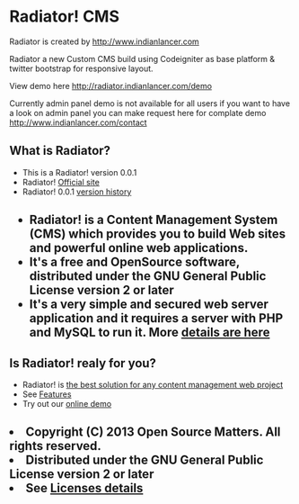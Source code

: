 Radiator! CMS
========

Radiator is created by http://www.indianlancer.com

Radiator a new Custom CMS build using Codeigniter as base platform &amp; twitter bootstrap for responsive layout.

View demo here http://radiator.indianlancer.com/demo

Currently admin panel demo is not available for all users if you want to have a look on admin panel you can make request
here for complate demo http://www.indianlancer.com/contact

<h2>
<a href="#what-is-radiator" class="anchor" name="what-is-radiator">
<span class="octicon octicon-link">
</span>
</a>What is Radiator?</h2>

<ul>
<li>This is a Radiator! version 0.0.1</li>
<li>Radiator! <a href="http://radiator.indianlancer.com">Official site</a>
</li>
<li>Radiator! 0.0.1 <a href="http://radiator.indianlancer.com/docs/Radiator_0.0.1_version_history">version history</a>
</li>
</ul><h2>


<ul>
<li>Radiator! is a <strong>Content Management System</strong> (CMS) which provides you to build Web sites and powerful online web applications.</li>
<li>It's a <strong>free and OpenSource software</strong>, distributed under the GNU General Public License version 2 or later</li>
<li>It's a very simple and secured web server application and it requires a server with PHP and MySQL to run it.
More <a href="http://radiator.indianlancer.com/about">details are here</a>
</li>
</ul><h2>

<a href="#is-radiator-realy-for-you" class="anchor" name="is-radiator-realy-for-you">
<span class="octicon octicon-link"></span></a>Is Radiator! realy for you?</h2>

<ul>
<li>Radiator! is <a href="http://radiator.indialancer.com/docs/Radiator_Is_it_realy_for_me%3F">the best solution for any content management web project</a>
</li>
<li>See <a href="http://radiator.indianlancer.com/core-features">Features</a>
</li>
<li>Try out our <a href="http://radiator.indianlancer.com/demo">online demo</a>
</li>
</ul><h2>

<li>Copyright (C) 2013 Open Source Matters. All rights reserved.</li>
<li>Distributed under the GNU General Public License version 2 or later</li>
<li>See <a href="http://radiator.indianlancer.com/Radiator_Licenses">Licenses details</a>
</li>
</ul></article>
  </div>
